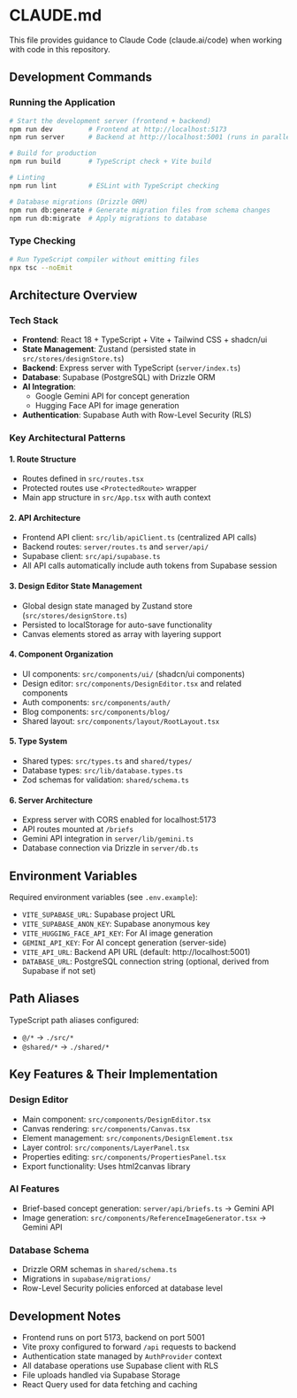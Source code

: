 # CLAUDE.md

This file provides guidance to Claude Code (claude.ai/code) when working with code in this repository.

## Development Commands

### Running the Application
```bash
# Start the development server (frontend + backend)
npm run dev         # Frontend at http://localhost:5173
npm run server      # Backend at http://localhost:5001 (runs in parallel)

# Build for production
npm run build       # TypeScript check + Vite build

# Linting
npm run lint        # ESLint with TypeScript checking

# Database migrations (Drizzle ORM)
npm run db:generate # Generate migration files from schema changes
npm run db:migrate  # Apply migrations to database
```

### Type Checking
```bash
# Run TypeScript compiler without emitting files
npx tsc --noEmit
```

## Architecture Overview

### Tech Stack
- **Frontend**: React 18 + TypeScript + Vite + Tailwind CSS + shadcn/ui
- **State Management**: Zustand (persisted state in `src/stores/designStore.ts`)
- **Backend**: Express server with TypeScript (`server/index.ts`)
- **Database**: Supabase (PostgreSQL) with Drizzle ORM
- **AI Integration**: 
  - Google Gemini API for concept generation
  - Hugging Face API for image generation
- **Authentication**: Supabase Auth with Row-Level Security (RLS)

### Key Architectural Patterns

#### 1. Route Structure
- Routes defined in `src/routes.tsx`
- Protected routes use `<ProtectedRoute>` wrapper
- Main app structure in `src/App.tsx` with auth context

#### 2. API Architecture
- Frontend API client: `src/lib/apiClient.ts` (centralized API calls)
- Backend routes: `server/routes.ts` and `server/api/`
- Supabase client: `src/api/supabase.ts`
- All API calls automatically include auth tokens from Supabase session

#### 3. Design Editor State Management
- Global design state managed by Zustand store (`src/stores/designStore.ts`)
- Persisted to localStorage for auto-save functionality
- Canvas elements stored as array with layering support

#### 4. Component Organization
- UI components: `src/components/ui/` (shadcn/ui components)
- Design editor: `src/components/DesignEditor.tsx` and related components
- Auth components: `src/components/auth/`
- Blog components: `src/components/blog/`
- Shared layout: `src/components/layout/RootLayout.tsx`

#### 5. Type System
- Shared types: `src/types.ts` and `shared/types/`
- Database types: `src/lib/database.types.ts`
- Zod schemas for validation: `shared/schema.ts`

#### 6. Server Architecture
- Express server with CORS enabled for localhost:5173
- API routes mounted at `/briefs` 
- Gemini API integration in `server/lib/gemini.ts`
- Database connection via Drizzle in `server/db.ts`

## Environment Variables

Required environment variables (see `.env.example`):
- `VITE_SUPABASE_URL`: Supabase project URL
- `VITE_SUPABASE_ANON_KEY`: Supabase anonymous key
- `VITE_HUGGING_FACE_API_KEY`: For AI image generation
- `GEMINI_API_KEY`: For AI concept generation (server-side)
- `VITE_API_URL`: Backend API URL (default: http://localhost:5001)
- `DATABASE_URL`: PostgreSQL connection string (optional, derived from Supabase if not set)

## Path Aliases

TypeScript path aliases configured:
- `@/*` → `./src/*`
- `@shared/*` → `./shared/*`

## Key Features & Their Implementation

### Design Editor
- Main component: `src/components/DesignEditor.tsx`
- Canvas rendering: `src/components/Canvas.tsx`
- Element management: `src/components/DesignElement.tsx`
- Layer control: `src/components/LayerPanel.tsx`
- Properties editing: `src/components/PropertiesPanel.tsx`
- Export functionality: Uses html2canvas library

### AI Features
- Brief-based concept generation: `server/api/briefs.ts` → Gemini API
- Image generation: `src/components/ReferenceImageGenerator.tsx` → Gemini API

### Database Schema
- Drizzle ORM schemas in `shared/schema.ts`
- Migrations in `supabase/migrations/`
- Row-Level Security policies enforced at database level

## Development Notes

- Frontend runs on port 5173, backend on port 5001
- Vite proxy configured to forward `/api` requests to backend
- Authentication state managed by `AuthProvider` context
- All database operations use Supabase client with RLS
- File uploads handled via Supabase Storage
- React Query used for data fetching and caching